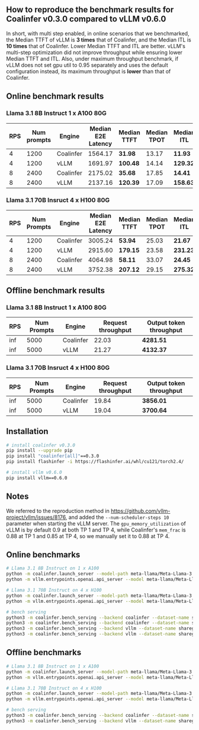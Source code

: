 ## How to reproduce the benchmark results for Coalinfer v0.3.0 compared to vLLM v0.6.0

In short, with multi step enabled, in online scenarios that we benchmarked, the Median TTFT of vLLM is **3 times** that of Coalinfer, and the Median ITL is **10 times** that of Coalinfer. Lower Median TTFT and ITL are better. vLLM's multi-step optimization did not improve throughput while ensuring lower Median TTFT and ITL. Also, under maximum throughput benchmark, if vLLM does not set gpu util to 0.95 separately and uses the default configuration instead, its maximum throughput is **lower** than that of Coalinfer.

## Online benchmark results

### Llama 3.1 8B Instruct 1 x A100 80G

| RPS  | Num prompts | Engine | Median E2E Latency | Median TTFT | Median TPOT | Median ITL |
|------|-------------|--------|--------------------|-------------|-------------|------------|
| 4    | 1200        | Coalinfer | 1564.17            | **31.98**   | 13.17       | **11.93**  |
| 4    | 1200        | vLLM   | 1691.97            | **100.48**  | 14.14       | **129.32** |
| 8    | 2400        | Coalinfer | 2175.02            | **35.68**   | 17.85       | **14.41**  |
| 8    | 2400        | vLLM   | 2137.16            | **120.39**  | 17.09       | **158.63** |

### Llama 3.1 70B Insruct 4 x H100 80G

| RPS  | Num Prompts | Engine | Median E2E Latency | Median TTFT | Median TPOT | Median ITL |
|------|-------------|--------|--------------------|-------------|-------------|------------|
| 4    | 1200        | Coalinfer | 3005.24            | **53.94**   | 25.03       | **21.67**  |
| 4    | 1200        | vLLM   | 2915.60            | **179.15**  | 23.58       | **231.23** |
| 8    | 2400        | Coalinfer | 4064.98            | **58.11**   | 33.07       | **24.45**  |
| 8    | 2400        | vLLM   | 3752.38            | **207.12**  | 29.15       | **275.32** |

## Offline benchmark results

### Llama 3.1 8B Instruct 1 x A100 80G

| RPS  | Num Prompts | Engine | Request throughput | Output token throughput |
|------|-------------|--------|--------------------|-------------------------|
| inf  | 5000        | Coalinfer | 22.03              | **4281.51**             |
| inf  | 5000        | vLLM   | 21.27              | **4132.37**             |

### Llama 3.1 70B Insruct 4 x H100 80G

| RPS  | Num Prompts | Engine | Request throughput | Output token throughput |
|------|-------------|--------|--------------------|-------------------------|
| inf  | 5000        | Coalinfer | 19.84              | **3856.01**             |
| inf  | 5000        | vLLM   | 19.04              | **3700.64**             |

## Installation

```bash
# install coalinfer v0.3.0
pip install --upgrade pip
pip install "coalinfer[all]"==0.3.0
pip install flashinfer -i https://flashinfer.ai/whl/cu121/torch2.4/

# install vllm v0.6.0
pip install vllm==0.6.0
```

## Notes

We referred to the reproduction method in https://github.com/vllm-project/vllm/issues/8176, and added the `--num-scheduler-steps 10` parameter when starting the vLLM server. The `gpu_memory_utilization` of vLLM is by default 0.9 at both TP 1 and TP 4, while Coalinfer's `mem_frac` is 0.88 at TP 1 and 0.85 at TP 4, so we manually set it to 0.88 at TP 4.

## Online benchmarks

```bash
# Llama 3.1 8B Instruct on 1 x A100
python -m coalinfer.launch_server --model-path meta-llama/Meta-Llama-3.1-8B-Instruct --enable-torch-compile --disable-radix-cache
python -m vllm.entrypoints.openai.api_server --model meta-llama/Meta-Llama-3.1-8B-Instruct --disable-log-requests --num-scheduler-steps 10 --max_model_len 4096

# Llama 3.1 70B Instruct on 4 x H100
python -m coalinfer.launch_server --model-path meta-llama/Meta-Llama-3.1-70B-Instruct --disable-radix-cache --tp 4
python -m vllm.entrypoints.openai.api_server --model meta-llama/Meta-Llama-3.1-70B-Instruct --disable-log-requests --num-scheduler-steps 10 --tensor 4 --max_model_len 4096

# bench serving
python3 -m coalinfer.bench_serving --backend coalinfer --dataset-name sharegpt --num-prompts 1200 --request-rate 4
python3 -m coalinfer.bench_serving --backend coalinfer --dataset-name sharegpt --num-prompts 2400 --request-rate 8
python3 -m coalinfer.bench_serving --backend vllm --dataset-name sharegpt --num-prompts 1200 --request-rate 4
python3 -m coalinfer.bench_serving --backend vllm --dataset-name sharegpt --num-prompts 2400 --request-rate 8
```

## Offline benchmarks

```bash
# Llama 3.1 8B Instruct on 1 x A100
python -m coalinfer.launch_server --model-path meta-llama/Meta-Llama-3.1-8B-Instruct --enable-torch-compile --disable-radix-cache
python -m vllm.entrypoints.openai.api_server --model meta-llama/Meta-Llama-3.1-8B-Instruct --disable-log-requests --num-scheduler-steps 10 --max_model_len 4096

# Llama 3.1 70B Instruct on 4 x H100
python -m coalinfer.launch_server --model-path meta-llama/Meta-Llama-3.1-70B-Instruct --disable-radix-cache --tp 4 --mem-frac 0.88
python -m vllm.entrypoints.openai.api_server --model meta-llama/Meta-Llama-3.1-70B-Instruct --disable-log-requests --num-scheduler-steps 10 --tensor 4 --max_model_len 4096

# bench serving
python3 -m coalinfer.bench_serving --backend coalinfer --dataset-name sharegpt --num-prompts 5000
python3 -m coalinfer.bench_serving --backend vllm --dataset-name sharegpt --num-prompts 5000
```
